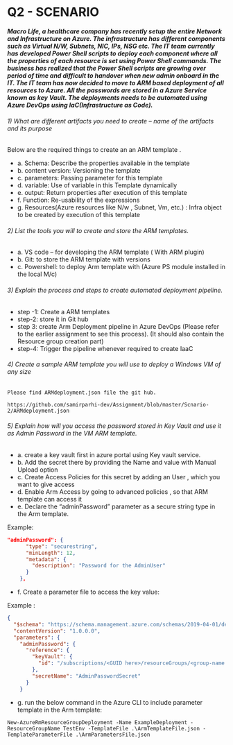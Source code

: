 # Q2 - SCENARIO
_**Macro Life, a healthcare company has recently setup the entire Network and Infrastructure on Azure. 
The infrastructure has different components such as Virtual N/W, Subnets, NIC, IPs, NSG etc.
The IT team currently has developed Power Shell scripts to deploy each component where all the properties of each resource is set using Power Shell commands.
The business has realized that the Power Shell scripts are growing over period of time and difficult to handover when new admin onboard in the IT.
The IT team has now decided to move to ARM based deployment of all resources to Azure.
All the passwords are stored in a Azure Service known as key Vault. The deployments needs to be automated using Azure DevOps using IaC(Infrastructure as Code).**_

###### 1) What are different artifacts you need to create – name of the artifacts and its purpose

  Below are the required things to create an an ARM template .
* a. Schema: Describe the properties available in the template
* b. content version: Versioning  the template
* c. parameters:  Passing parameter for this template
* d. variable: Use of variable in this Template dynamically
* e. output: Return properties after execution of this template
* f. Function: Re-usability of the expressions
* g. Resources(Azure resources like N/w , Subnet, Vm, etc.) : Infra object to be created by execution of this template 

###### 2) List the tools you will to create and store the ARM templates.
* a. VS code – for developing the ARM template  ( With ARM plugin)
* b. Git: to store the ARM template with versions
* c. Powershell: to deploy Arm template with (Azure PS module installed in the local M/c)

###### 3) Explain the process and steps to create automated deployment pipeline.
  * step -1: Create a ARM templates
  * step-2: store it in Git hub
  * step 3: create Arm Deployment pipeline in Azure DevOps (Please refer to the earlier assignment to see this process). (It should also contain the Resource group creation part)
  * step-4: Trigger the pipeline whenever required to create IaaC

###### 4) Create a sample ARM template you will use to deploy a Windows VM of any size

    Please find ARMdeployment.json file the git hub.
    
    https://github.com/samirparhi-dev/Assignment/blob/master/Scnario-2/ARMdeployment.json
    
###### 5) Explain how will you access the password stored in Key Vault and use it as Admin Password in the VM ARM template.

* a. create a key vault first in azure portal using Key vault service.
* b. Add the secret there by providing the Name and value with Manual Upload option 
* c. Create Access Policies for this secret  by adding an User , which you want to give access
* d. Enable Arm Access by going to advanced policies , so that ARM template can access it
* e. Declare the “adminPassword” parameter as a secure string type in the Arm template. 

Example:

```json
"adminPassword": {
      "type": "securestring",
      "minLength": 12,
      "metadata": {
        "description": "Password for the AdminUser"
      }
    },
```
* f.  Create a parameter file to access the key value:

Example :

```json
{
  "$schema": "https://schema.management.azure.com/schemas/2019-04-01/deploymentParameters.json#",
  "contentVersion": "1.0.0.0",
  "parameters": {
    "adminPassword": {
      "reference": {
        "keyVault": {
          "id": "/subscriptions/<GUID here>/resourceGroups/<group-name here>/providers/Microsoft.KeyVault/vaults/<vaultname Here>"
        },
        "secretName": "AdminPasswordSecret"
      }
    }
```
* g. run the below command in the Azure CLI to include parameter template in the Arm template:

`New-AzureRmResourceGroupDeployment -Name ExampleDeployment -ResourceGroupName TestEnv -TemplateFile .\ArmTemplateFile.json -TemplateParameterFile .\ArmParametersFile.json`

